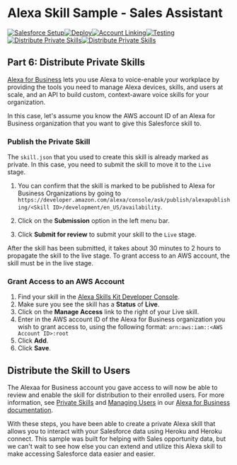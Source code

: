 # Alexa Skill Sample - Sales Assistant

[![Salesforce Setup](https://m.media-amazon.com/images/G/01/mobile-apps/dex/alexa/alexa-skills-kit/tutorials/tutorial-page-marker-1-done._TTH_.png)](./1-salesforce-setup.md)[![Deploy](https://m.media-amazon.com/images/G/01/mobile-apps/dex/alexa/alexa-skills-kit/tutorials/tutorial-page-marker-2-done._TTH_.png)](./2-heroku.md)[![Account Linking](https://m.media-amazon.com/images/G/01/mobile-apps/dex/alexa/alexa-skills-kit/tutorials/tutorial-page-marker-3-done._TTH_.png)](./3-deploy.md)[![Testing](https://m.media-amazon.com/images/G/01/mobile-apps/dex/alexa/alexa-skills-kit/tutorials/tutorial-page-marker-4-done._TTH_.png)](./4-account-linking.md)[![Distribute Private Skills](https://m.media-amazon.com/images/G/01/mobile-apps/dex/alexa/alexa-skills-kit/tutorials/tutorial-page-marker-5-done._TTH_.png)](./5-testing.md)[![Distribute Private Skills](https://m.media-amazon.com/images/G/01/mobile-apps/dex/alexa/alexa-skills-kit/tutorials/tutorial-page-marker-6-on._TTH_.png)](./6-distribute-private-skills.md)

## Part 6: Distribute Private Skills

[Alexa for Business](https://aws.amazon.com/alexaforbusiness/) lets you use Alexa to voice-enable your workplace by providing  the tools you need to manage Alexa devices, skills, and users at scale, and  an API to build custom, context-aware voice skills for your organization. 

In this case, let's assume you know the AWS account ID of an Alexa for Business organization that you want to give this Salesforce skill to.

### Publish the Private Skill
The ```skill.json``` that you used to create this skill is already marked as private. In this case, you need to submit the skill to move it to the ```Live``` stage.

1. You can confirm that the skill is marked to be published to Alexa for Business Organizations by going to ```https://developer.amazon.com/alexa/console/ask/publish/alexapublishing/<Skill ID>/development/en_US/availability```.

2. Click on the **Submission** option in the left menu bar.
3. Click **Submit for review** to submit your skill to the ```Live``` stage.

After the skill has been submitted, it takes about 30 minutes to 2 hours to propagate the skill to the live stage. To grant access to an AWS account, the skill must be in the live stage. 

### Grant Access to an AWS Account

1. Find your skill in the [Alexa Skills Kit Developer Console](https://developer.amazon.com/alexa/console/ask).
2. Make sure you see the skill has a **Status** of **Live**.
3. Click on the **Manage Access** link to the right of your Live skill.
4. Enter in the AWS account ID of the Alexa for Business organization you wish to grant access to, using the following format: ```arn:aws:iam::<AWS Account ID>:root```
5. Click **Add**.
6. Click **Save**.

## Distribute the Skill to Users

The Alexaa for Business account you gave access to will now be able to review and enable the skill for distribution to their enrolled users. For more information, see [Private Skills](https://docs.aws.amazon.com/a4b/latest/ag/private-skills.html) and [Managing Users](https://docs.aws.amazon.com/a4b/latest/ag/manage-users.html) in our [Alexa for Business documentation](https://docs.aws.amazon.com/a4b/latest/ag/what-is.html).

With these steps, you have been able to create a private Alexa skill that allows you to interact with your Salesforce data using Heroku and Heroku connect. This sample was built for helping with Sales opportunity data, but we can't wait to see how else you can extend and utilize this Alexa skill to make accessing Salesforce data easier and easier.